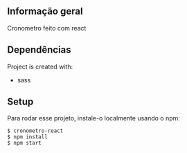 
## Informação geral
 Cronometro feito com react

	
## Dependências
Project is created with:
* sass

	
## Setup
Para rodar esse projeto, instale-o localmente usando o npm:

```
$ cronometro-react
$ npm install
$ npm start
```


